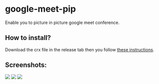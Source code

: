 # google-meet-pip
Enable you to picture in picture google meet conference.

## How to install?
Download the crx file in the release tab then you follow [these
instructions](https://stackoverflow.com/questions/24577024/install-chrome-extension-form-outside-the-chrome-web-store).

## Screenshots:
![](https://i.imgur.com/rgOlZue.png)
![](https://i.imgur.com/BDTeGZu.png)
![](https://i.imgur.com/BOQQ6wb.png)
